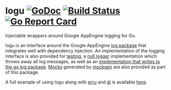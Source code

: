 # logu [![GoDoc](https://godoc.org/github.com/clavoie/logu?status.svg)](http://godoc.org/github.com/clavoie/logu) [![Build Status](https://travis-ci.org/clavoie/logu.svg?branch=master)](https://travis-ci.org/clavoie/logu) [![Go Report Card](https://goreportcard.com/badge/github.com/clavoie/logu)](https://goreportcard.com/report/github.com/clavoie/logu)

Injectable wrappers around Google AppEngine logging for Go. 

logu is an interface around the Google AppEngine [log package](https://cloud.google.com/appengine/docs/standard/go/logs/reference) that integrates well with dependency injection. An implementation of the logging interface is also provided for [testing](https://godoc.org/github.com/clavoie/logu#NewTestLogger), a [null logger](https://godoc.org/github.com/clavoie/logu#NewNullLogger) implementation which throws away all log messages, as well as an [implementation that writes to the go log package](https://godoc.org/github.com/clavoie/logu#NewGoLogger). [Mocks](https://godoc.org/github.com/clavoie/logu/mocks) generated by [mockgen](https://github.com/golang/mock) are also provided as part of this package.

A full example of using logu along with [erru](https://github.com/clavoie/erru) and [di](https://github.com/clavoie/di) is available [here](https://godoc.org/github.com/clavoie/logu#example-Logger). 
